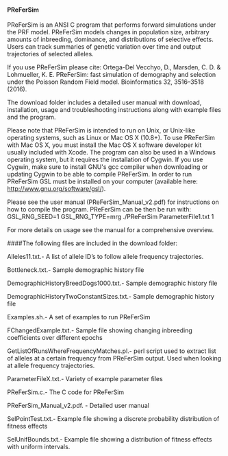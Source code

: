 #### PReFerSim
PReFerSim is an ANSI C program that performs forward simulations under the PRF model. PReFerSim models changes in population size, arbitrary amounts of inbreeding, dominance, and distributions of selective effects. Users can track summaries of genetic variation over time and output trajectories of selected alleles.

If you use PReFerSim please cite:
Ortega-Del Vecchyo, D., Marsden, C. D. & Lohmueller, K. E. PReFerSim: fast simulation of demography and selection under the Poisson Random Field model. Bioinformatics 32, 3516–3518 (2016).

The download folder includes a detailed user manual with download, installation, usage and troubleshooting instructions along with example files and the program.

Please note that PReFerSim is intended to run on Unix, or Unix-like operating systems, such as Linux or Mac OS X (10.8+). To use PReFerSim with Mac OS X, you must install the Mac OS X software developer kit usually included with Xcode.  The program can also be used in a Windows operating system, but it requires the installation of Cygwin. If you use Cygwin, make sure to install GNU's gcc compiler when downloading or updating Cygwin to be able to compile PReFerSim. In order to run PReFerSim GSL must be installed on your computer (available here: http://www.gnu.org/software/gsl/).

Please see the user manual (PReFerSim_Manual_v2.pdf) for instructions on how to compile the program. 
PReFerSim can be then be run with:
GSL_RNG_SEED=1 GSL_RNG_TYPE=mrg ./PReFerSim ParameterFile1.txt 1

For more details on usage see the manual for a comprehensive overview.

####The following files are included in the download folder:

Alleles11.txt.- A list of allele ID’s to follow allele frequency trajectories.

Bottleneck.txt.-  Sample demographic history file

DemographicHistoryBreedDogs1000.txt.- Sample demographic history file

DemographicHistoryTwoConstantSizes.txt.- Sample demographic history file

Examples.sh.- A set of examples to run PReFerSim

FChangedExample.txt.- Sample file showing changing inbreeding coefficients over different epochs

GetListOfRunsWhereFrequencyMatches.pl.-  perl script used to extract list of alleles at a certain frequency from PReFerSim output. Used when looking at allele frequency trajectories.

ParameterFileX.txt.- Variety of example parameter files

PReFerSim.c.- The C code for PReFerSim

PReFerSim_Manual_v2.pdf. - Detailed user manual

SelPointTest.txt.- Example file showing a discrete probability distribution of fitness effects

SelUnifBounds.txt.- Example file showing a distribution of fitness effects with uniform intervals.

